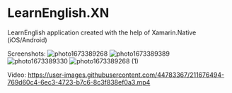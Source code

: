 # LearnEnglish.XN
LearnEnglish application created with the help of Xamarin.Native (iOS/Android) 

Screenshots:
![photo1673389268](https://user-images.githubusercontent.com/44783367/211675303-07d3612d-d0d1-4e11-8fbf-b6910ebf98f7.jpeg)
![photo1673389389](https://user-images.githubusercontent.com/44783367/211675317-d90fe346-191d-4145-9a9a-256c6c819816.jpeg)
![photo1673389330](https://user-images.githubusercontent.com/44783367/211675328-6baae32f-62ae-4c57-892e-8282d1f74c77.jpeg)
![photo1673389268 (1)](https://user-images.githubusercontent.com/44783367/211675358-978c84f0-d44f-4794-8faa-beea87892c1f.jpeg)

Video:
https://user-images.githubusercontent.com/44783367/211676494-769d60c4-6ec3-4723-b7c6-8c3f838ef0a3.mp4

